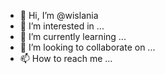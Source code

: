 - 👋 Hi, I’m @wislania
- 👀 I’m interested in ...
- 🌱 I’m currently learning ...
- 💞️ I’m looking to collaborate on ...
- 📫 How to reach me ...

<!---
wislania/wislania is a ✨ special ✨ repository because its `README.md` (this file) appears on your GitHub profile.
You can click the Preview link to take a look at your changes.
--->
